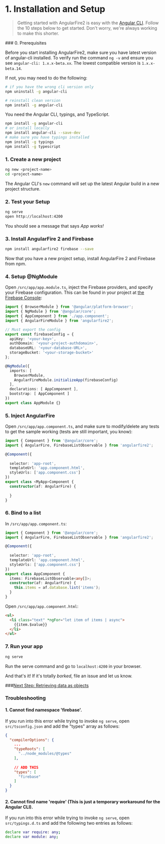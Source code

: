 # 1. Installation and Setup

> Getting started with AngularFire2 is easy with the [Angular CLI](https://github.com/angular/angular-cli). Follow the 10 steps below to get started. Don't worry, we're always working to make this shorter.

### 0. Prerequisites

Before you start installing AngularFire2, make sure you have latest version of angular-cli installed. 
To verify run the command `ng -v` and ensure you see `angular-cli: 1.x.x-beta.xx`. The lowest compatible version is `1.x.x-beta.14`.

If not, you may need to do the following:

```bash
# if you have the wrong cli version only
npm uninstall -g angular-cli

# reinstall clean version
npm install -g angular-cli 
```

You need the Angular CLI, typings, and TypeScript.

```bash
npm install -g angular-cli  
# or install locally
npm install angular-cli --save-dev
# make sure you have typings installed
npm install -g typings 
npm install -g typescript
```

### 1. Create a new project

```bash
ng new <project-name>
cd <project-name>
```

The Angular CLI's `new` command will set up the latest Angular build in a new project structure.

### 2. Test your Setup

```bash
ng serve
open http://localhost:4200
```

You should see a message that says *App works!*

### 3. Install AngularFire 2 and Firebase

```bash
npm install angularfire2 firebase --save
```

Now that you have a new project setup, install AngularFire 2 and Firebase from npm.

### 4. Setup @NgModule

Open `/src/app/app.module.ts`, inject the Firebase providers, and specify your Firebase configuration. 
This can be found in your project at [the Firebase Console](https://console.firebase.google.com):

```ts
import { BrowserModule } from '@angular/platform-browser';
import { NgModule } from '@angular/core';
import { AppComponent } from './app.component';
import { AngularFireModule } from 'angularfire2';

// Must export the config
export const firebaseConfig = {
  apiKey: '<your-key>',
  authDomain: '<your-project-authdomain>',
  databaseURL: '<your-database-URL>',
  storageBucket: '<your-storage-bucket>'
};

@NgModule({
  imports: [
    BrowserModule,
    AngularFireModule.initializeApp(firebaseConfig)
  ],
  declarations: [ AppComponent ],
  bootstrap: [ AppComponent ]
})
export class AppModule {}

```

### 5. Inject AngularFire

Open `/src/app/app.component.ts`, and make sure to modify/delete any tests to get the sample working (tests are still important, you know):

```ts
import { Component } from '@angular/core';
import { AngularFire, FirebaseListObservable } from 'angularfire2';

@Component({
 
  selector: 'app-root',
  templateUrl: 'app.component.html',
  styleUrls: ['app.component.css']
})
export class <MyApp>Component {
  constructor(af: AngularFire) {
    
  }
}

```

### 6. Bind to a list

In `/src/app/app.component.ts`:

```ts
import { Component } from '@angular/core';
import { AngularFire, FirebaseListObservable } from 'angularfire2';

@Component({
  
  selector: 'app-root',
  templateUrl: 'app.component.html',
  styleUrls: ['app.component.css']
})
export class AppComponent {
  items: FirebaseListObservable<any[]>;
  constructor(af: AngularFire) {
    this.items = af.database.list('items');
  }
}
```

Open `/src/app/app.component.html`:

```html
<ul>
  <li class="text" *ngFor="let item of items | async">
    {{item.$value}}
  </li>
</ul>
```

### 7. Run your app

```bash
ng serve
```

Run the serve command and go to `localhost:4200` in your browser.

And that's it! If it's totally *borked*, file an issue and let us know.

###[Next Step: Retrieving data as objects](2-retrieving-data-as-objects.md)

### Troubleshooting

#### 1. Cannot find namespace 'firebase'.

If you run into this error while trying to invoke `ng serve`, open `src/tsconfig.json` and add the "types" array as follows:

```json
{
  "compilerOptions": {
    ...
    "typeRoots": [
      "../node_modules/@types"
    ],
    
    // ADD THIS
    "types": [
      "firebase"
    ]
  }
}
```

#### 2. Cannot find name 'require' (This is just a temporary workaround for the Angular CLI).

If you run into this error while trying to invoke `ng serve`, open `src/typings.d.ts` and add the following two entries as follows:

```bash
declare var require: any;
declare var module: any;
```
